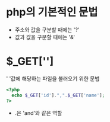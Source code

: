 # php의 기본적인 문법
* 주소와 값을 구분할 때에는 '?'
* 값과 값을 구분할 때에는 '&'

# $_GET['']
' '값에 해당하는 파일을 불러오기 위한 문법
```php
<?php
  echo $_GET['id'].",".$_GET['name'];
?>
```
* .은 'and'와 같은 역할
